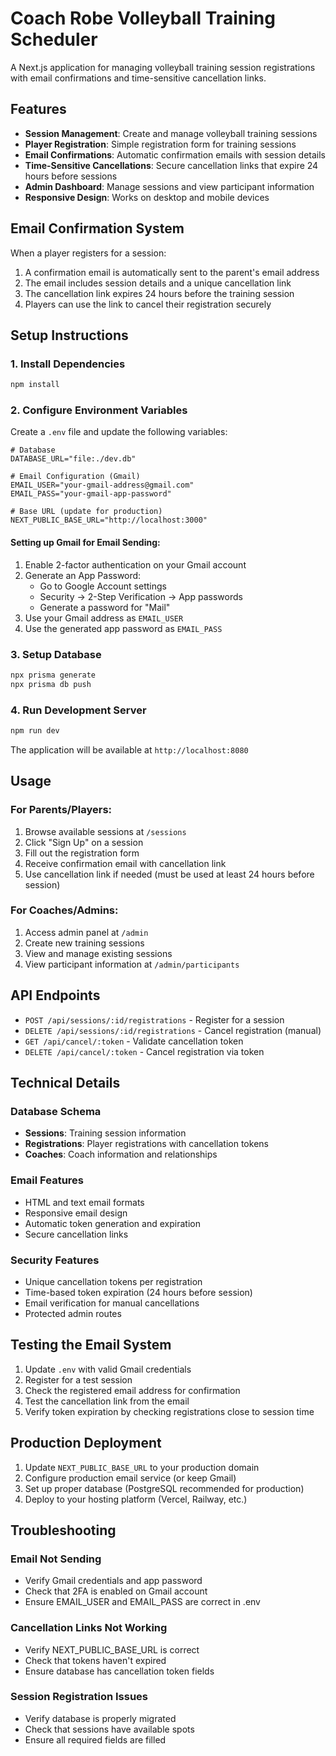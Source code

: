 # Coach Robe Volleyball Training Scheduler

A Next.js application for managing volleyball training session registrations with email confirmations and time-sensitive cancellation links.

## Features

- **Session Management**: Create and manage volleyball training sessions
- **Player Registration**: Simple registration form for training sessions
- **Email Confirmations**: Automatic confirmation emails with session details
- **Time-Sensitive Cancellations**: Secure cancellation links that expire 24 hours before sessions
- **Admin Dashboard**: Manage sessions and view participant information
- **Responsive Design**: Works on desktop and mobile devices

## Email Confirmation System

When a player registers for a session:
1. A confirmation email is automatically sent to the parent's email address
2. The email includes session details and a unique cancellation link
3. The cancellation link expires 24 hours before the training session
4. Players can use the link to cancel their registration securely

## Setup Instructions

### 1. Install Dependencies
```bash
npm install
```

### 2. Configure Environment Variables
Create a `.env` file and update the following variables:

```env
# Database
DATABASE_URL="file:./dev.db"

# Email Configuration (Gmail)
EMAIL_USER="your-gmail-address@gmail.com"
EMAIL_PASS="your-gmail-app-password"

# Base URL (update for production)
NEXT_PUBLIC_BASE_URL="http://localhost:3000"
```

#### Setting up Gmail for Email Sending:
1. Enable 2-factor authentication on your Gmail account
2. Generate an App Password:
   - Go to Google Account settings
   - Security → 2-Step Verification → App passwords
   - Generate a password for "Mail"
3. Use your Gmail address as `EMAIL_USER`
4. Use the generated app password as `EMAIL_PASS`

### 3. Setup Database
```bash
npx prisma generate
npx prisma db push
```

### 4. Run Development Server
```bash
npm run dev
```

The application will be available at `http://localhost:8080`

## Usage

### For Parents/Players:
1. Browse available sessions at `/sessions`
2. Click "Sign Up" on a session
3. Fill out the registration form
4. Receive confirmation email with cancellation link
5. Use cancellation link if needed (must be used at least 24 hours before session)

### For Coaches/Admins:
1. Access admin panel at `/admin`
2. Create new training sessions
3. View and manage existing sessions
4. View participant information at `/admin/participants`

## API Endpoints

- `POST /api/sessions/:id/registrations` - Register for a session
- `DELETE /api/sessions/:id/registrations` - Cancel registration (manual)
- `GET /api/cancel/:token` - Validate cancellation token
- `DELETE /api/cancel/:token` - Cancel registration via token

## Technical Details

### Database Schema
- **Sessions**: Training session information
- **Registrations**: Player registrations with cancellation tokens
- **Coaches**: Coach information and relationships

### Email Features
- HTML and text email formats
- Responsive email design
- Automatic token generation and expiration
- Secure cancellation links

### Security Features
- Unique cancellation tokens per registration
- Time-based token expiration (24 hours before session)
- Email verification for manual cancellations
- Protected admin routes

## Testing the Email System

1. Update `.env` with valid Gmail credentials
2. Register for a test session
3. Check the registered email address for confirmation
4. Test the cancellation link from the email
5. Verify token expiration by checking registrations close to session time

## Production Deployment

1. Update `NEXT_PUBLIC_BASE_URL` to your production domain
2. Configure production email service (or keep Gmail)
3. Set up proper database (PostgreSQL recommended for production)
4. Deploy to your hosting platform (Vercel, Railway, etc.)

## Troubleshooting

### Email Not Sending
- Verify Gmail credentials and app password
- Check that 2FA is enabled on Gmail account
- Ensure EMAIL_USER and EMAIL_PASS are correct in .env

### Cancellation Links Not Working
- Verify NEXT_PUBLIC_BASE_URL is correct
- Check that tokens haven't expired
- Ensure database has cancellation token fields

### Session Registration Issues
- Verify database is properly migrated
- Check that sessions have available spots
- Ensure all required fields are filled
